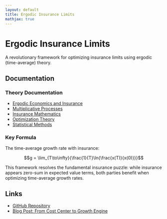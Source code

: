 ```yaml
---
layout: default
title: Ergodic Insurance Limits
mathjax: true
---
```


# Ergodic Insurance Limits

A revolutionary framework for optimizing insurance limits using ergodic (time-average) theory.

## Documentation

### Theory Documentation
- [Ergodic Economics and Insurance](/Ergodic-Insurance-Limits/theory/01_ergodic_economics)
- [Multiplicative Processes](/Ergodic-Insurance-Limits/theory/02_multiplicative_processes)
- [Insurance Mathematics](/Ergodic-Insurance-Limits/theory/03_insurance_mathematics)
- [Optimization Theory](/Ergodic-Insurance-Limits/theory/04_optimization_theory)
- [Statistical Methods](/Ergodic-Insurance-Limits/theory/05_statistical_methods)

### Key Formula

The time-average growth rate with insurance:

$$g = \lim_{T\to\infty}{\frac{1}{T}\ln{\frac{x(T)}{x(0)}}}$$

This framework resolves the fundamental insurance puzzle: while insurance appears zero-sum in expected value terms, both parties benefit when optimizing time-average growth rates.

## Links

- [GitHub Repository](https://github.com/AlexFiliakov/Ergodic-Insurance-Limits)
- [Blog Post: From Cost Center to Growth Engine](https://medium.com/@alexfiliakov/ergodic-insurance-part-1-from-cost-center-to-growth-engine-when-n-1-52c17b048a94)
